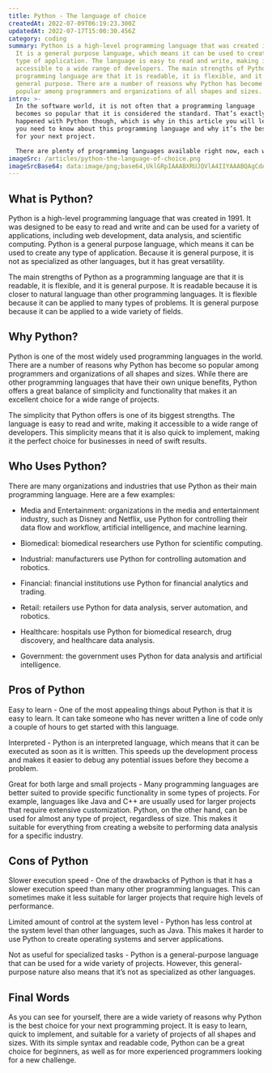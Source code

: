 ```yaml
---
title: Python - The language of choice
createdAt: 2022-07-09T06:19:23.300Z
updatedAt: 2022-07-17T15:00:30.456Z
category: coding
summary: Python is a high-level programming language that was created in 1991.
  It is a general purpose language, which means it can be used to create any
  type of application. The language is easy to read and write, making it
  accessible to a wide range of developers. The main strengths of Python as a
  programming language are that it is readable, it is flexible, and it is
  general purpose. There are a number of reasons why Python has become so
  popular among programmers and organizations of all shapes and sizes.
intro: >-
  In the software world, it is not often that a programming language
  becomes so popular that it is considered the standard. That’s exactly what has
  happened with Python though, which is why in this article you will learn all
  you need to know about this programming language and why it’s the best choice
  for your next project. 

  There are plenty of programming languages available right now, each with their own unique pros and cons. However, not all of them manage to capture hearts and minds like Python has. This dynamic general-purpose programming language has become one of the most commonly used since its release in 1991 and remains so today. In fact, as we look ahead at trends in AI, data science and machine learning, there’s every indication that Python will continue to grow in popularity for years to come.
imageSrc: /articles/python-the-language-of-choice.png
imageSrcBase64: data:image/png;base64,UklGRpIAAABXRUJQVlA4IIYAAABQAgCdASoKAAoAAUAmJQBOgMXD5EzJTvgufMAA/vCqexJXdwjt29knsN/p9EGGKbwOAkxGKv7cdqK9+JIRz4jxHScw/jt7naCK40ZvjFUk1p8a6tvcNOeu+a/wKaWB/67e/+3bo2SOP8626eDUouiXarjql4LVoZctBo6vzklsDCARYgAAAA==
---
```


## What is Python?

Python is a high-level programming language that was created in 1991. It was designed to be easy to read and write and can be used for a variety of applications, including web development, data analysis, and scientific computing. Python is a general purpose language, which means it can be used to create any type of application. Because it is general purpose, it is not as specialized as other languages, but it has great versatility.

The main strengths of Python as a programming language are that it is readable, it is flexible, and it is general purpose. It is readable because it is closer to natural language than other programming languages. It is flexible because it can be applied to many types of problems. It is general purpose because it can be applied to a wide variety of fields.

## Why Python?

Python is one of the most widely used programming languages in the world. There are a number of reasons why Python has become so popular among programmers and organizations of all shapes and sizes. While there are other programming languages that have their own unique benefits, Python offers a great balance of simplicity and functionality that makes it an excellent choice for a wide range of projects.

The simplicity that Python offers is one of its biggest strengths. The language is easy to read and write, making it accessible to a wide range of developers. This simplicity means that it is also quick to implement, making it the perfect choice for businesses in need of swift results.

## Who Uses Python?

There are many organizations and industries that use Python as their main programming language. Here are a few examples:

- Media and Entertainment: organizations in the media and entertainment industry, such as Disney and Netflix, use Python for controlling their data flow and workflow, artificial intelligence, and machine learning.

- Biomedical: biomedical researchers use Python for scientific computing.

- Industrial: manufacturers use Python for controlling automation and robotics.

- Financial: financial institutions use Python for financial analytics and trading.

- Retail: retailers use Python for data analysis, server automation, and robotics.

- Healthcare: hospitals use Python for biomedical research, drug discovery, and healthcare data analysis.

- Government: the government uses Python for data analysis and artificial intelligence.

## Pros of Python

Easy to learn - One of the most appealing things about Python is that it is easy to learn. It can take someone who has never written a line of code only a couple of hours to get started with this language.

Interpreted - Python is an interpreted language, which means that it can be executed as soon as it is written. This speeds up the development process and makes it easier to debug any potential issues before they become a problem.

Great for both large and small projects - Many programming languages are better suited to provide specific functionality in some types of projects. For example, languages like Java and C++ are usually used for larger projects that require extensive customization. Python, on the other hand, can be used for almost any type of project, regardless of size. This makes it suitable for everything from creating a website to performing data analysis for a specific industry.

## Cons of Python

Slower execution speed - One of the drawbacks of Python is that it has a slower execution speed than many other programming languages. This can sometimes make it less suitable for larger projects that require high levels of performance.

Limited amount of control at the system level - Python has less control at the system level than other languages, such as Java. This makes it harder to use Python to create operating systems and server applications.

Not as useful for specialized tasks - Python is a general-purpose language that can be used for a wide variety of projects. However, this general-purpose nature also means that it’s not as specialized as other languages.

## Final Words

As you can see for yourself, there are a wide variety of reasons why Python is the best choice for your next programming project. It is easy to learn, quick to implement, and suitable for a variety of projects of all shapes and sizes. With its simple syntax and readable code, Python can be a great choice for beginners, as well as for more experienced programmers looking for a new challenge.
